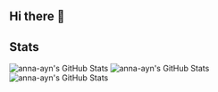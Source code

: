 ## Hi there 👋

<!--
**anna-ayn/anna-ayn** is a ✨ _special_ ✨ repository because its `README.md` (this file) appears on your GitHub profile.

Here are some ideas to get you started:

- 🔭 I’m currently working on ...
- 🌱 I’m currently learning ...
- 👯 I’m looking to collaborate on ...
- 🤔 I’m looking for help with ...
- 💬 Ask me about ...
- 📫 How to reach me: ...
- 😄 Pronouns: ...
- ⚡ Fun fact: ...
-->

## Stats
<img src="https://github-readme-stats.vercel.app/api?username=anna-ayn&theme=material-palenight&show_icons=true&hide_border=true&count_private=true" alt="anna-ayn's GitHub Stats" />
<img src="https://streak-stats.demolab.com?user=anna-ayn&theme=material-palenight&hide_border=true" alt="anna-ayn's GitHub Stats" />
<img src="https://github-readme-stats.vercel.app/api/top-langs/?username=anna-ayn&theme=material-palenight&show_icons=true&hide_border=true&layout=compact" alt="anna-ayn's GitHub Stats" />
